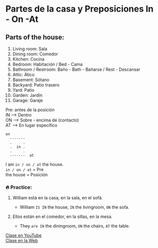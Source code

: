 # Partes de la casa y Preposiciones In - On -At

## Parts of the house:

1. Living room: Sala
2. Dining room: Comedor
3. Kitchen: Cocina
4. Bedroom: Habitación / Bed - Cama
5. Bathroom / Restroom: Baño - Bath - Bañarse / Rest - Descansar
6. Attic: Ático
7. Basement: Sótano
8. Backyard: Patio trasero
9. Yard: Patio
10. Garden: Jardín
11. Garage: Garaje

Pre: antes de la posición   
IN --> Dentro   
ON --> Sobre - encima de (contacto)   
AT --> En lugar específico


	on
      -------
      .     .
      .  in .
      .     .
      -------  at

I am `in / on / at` the house.   
`in / on / at` = Pre   
the house = Posición 


### 🔥 Practice:

1. William está en la casa, en la sala, en el sofá.
	- William `IS IN` the house, `IN` the livingroom, `ON` the sofa.

2. Ellos están en el comedor, en la sillas, en la mesa.
	- They `are IN` the diningroom, `ON` the chairs, `AT` the table.


[Clase en YouTube](https://www.youtube.com/watch?v=ozpZ67NKgaI&list=PLgrNDDl9MxYmUmf19zPiljdg8FKIRmP78&index=2)    
[Clase en la Web](https://www.pacho8a.com/ingl%C3%A9s/curso-ingl%C3%A9s-desde-cero/lecci%C3%B3n-2/)
